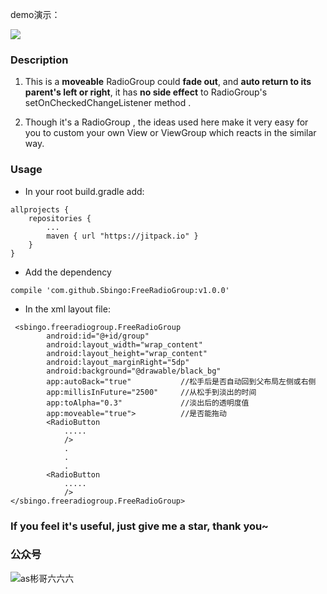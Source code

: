 demo演示：

![](https://github.com/Sbingo/FreeRadioGroup/raw/master/gif/FreeRadioGroup.gif) 

### Description

 1. This is a **moveable** RadioGroup could **fade out**, and **auto return to its parent's left or right**,   it has **no side effect** to RadioGroup's setOnCheckedChangeListener method .
 
 2. Though it's a RadioGroup , the ideas used here make it very easy for you to custom your own View or ViewGroup which reacts in the similar way.

### Usage

 

 - In your root build.gradle add:

```
allprojects {
	repositories {
		...
		maven { url "https://jitpack.io" }
	}
}
```

 - Add the dependency
```
compile 'com.github.Sbingo:FreeRadioGroup:v1.0.0'
```
 
 - In the xml layout file:
 
```
 <sbingo.freeradiogroup.FreeRadioGroup
        android:id="@+id/group"
        android:layout_width="wrap_content"
        android:layout_height="wrap_content"
        android:layout_marginRight="5dp"
        android:background="@drawable/black_bg"
        app:autoBack="true"           //松手后是否自动回到父布局左侧或右侧
        app:millisInFuture="2500"     //从松手到淡出的时间
        app:toAlpha="0.3"             //淡出后的透明度值
        app:moveable="true">          //是否能拖动
        <RadioButton
		    .....
            />
            .
            .
            .
        <RadioButton
		    .....
            />
</sbingo.freeradiogroup.FreeRadioGroup>

```

### If you feel it's useful, just give me a **star**, thank you~

### 公众号
![as彬哥六六六](https://s2.ax1x.com/2019/03/26/AUooOs.jpg)
